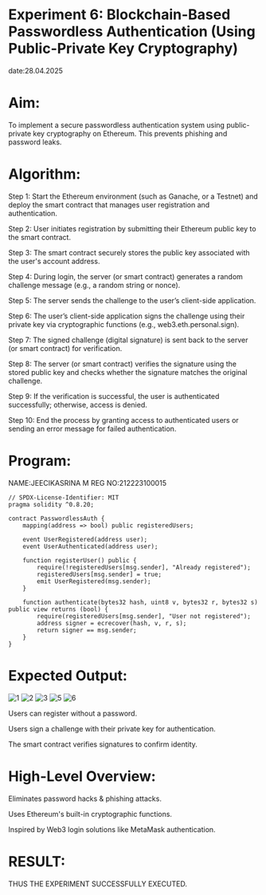 # Experiment 6: Blockchain-Based Passwordless Authentication (Using Public-Private Key Cryptography)
date:28.04.2025
# Aim:
To implement a secure passwordless authentication system using public-private key cryptography on Ethereum. This prevents phishing and password leaks.

# Algorithm:
Step 1:
Start the Ethereum environment (such as Ganache, or a Testnet) and deploy the smart contract that manages user registration and authentication.

Step 2:
User initiates registration by submitting their Ethereum public key to the smart contract.

Step 3:
The smart contract securely stores the public key associated with the user's account address.

Step 4:
During login, the server (or smart contract) generates a random challenge message (e.g., a random string or nonce).

Step 5:
The server sends the challenge to the user’s client-side application.

Step 6:
The user’s client-side application signs the challenge using their private key via cryptographic functions (e.g., web3.eth.personal.sign).

Step 7:
The signed challenge (digital signature) is sent back to the server (or smart contract) for verification.

Step 8:
The server (or smart contract) verifies the signature using the stored public key and checks whether the signature matches the original challenge.

Step 9:
If the verification is successful, the user is authenticated successfully; otherwise, access is denied.

Step 10:
End the process by granting access to authenticated users or sending an error message for failed authentication.

# Program:
NAME:JEECIKASRINA M
REG NO:212223100015
```
// SPDX-License-Identifier: MIT
pragma solidity ^0.8.20;

contract PasswordlessAuth {
    mapping(address => bool) public registeredUsers;

    event UserRegistered(address user);
    event UserAuthenticated(address user);

    function registerUser() public {
        require(!registeredUsers[msg.sender], "Already registered");
        registeredUsers[msg.sender] = true;
        emit UserRegistered(msg.sender);
    }

    function authenticate(bytes32 hash, uint8 v, bytes32 r, bytes32 s) public view returns (bool) {
        require(registeredUsers[msg.sender], "User not registered");
        address signer = ecrecover(hash, v, r, s);
        return signer == msg.sender;
    }
}
```

# Expected Output:
![1](https://github.com/user-attachments/assets/620e1d54-b4f2-481f-aa8b-e6986e2fbc6a)
![2](https://github.com/user-attachments/assets/7d7153ec-214c-4a9a-9a34-a6119a04b6f0)
![3](https://github.com/user-attachments/assets/17fd63a6-a8a2-4067-9f7d-2772604b5353)
![5](https://github.com/user-attachments/assets/66612f2d-193b-4a68-9b6e-b5a8b63b1f22)
![6](https://github.com/user-attachments/assets/c0764497-e64b-4637-9eae-bf9a2125dfa7)

Users can register without a password.


Users sign a challenge with their private key for authentication.


The smart contract verifies signatures to confirm identity.



# High-Level Overview:
Eliminates password hacks & phishing attacks.


Uses Ethereum's built-in cryptographic functions.


Inspired by Web3 login solutions like MetaMask authentication.

# RESULT: 
THUS THE EXPERIMENT SUCCESSFULLY EXECUTED.
